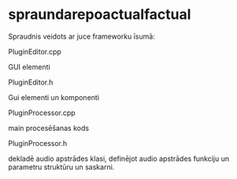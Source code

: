 # spraundarepoactualfactual
Spraudnis veidots ar juce frameworku
īsumā:

PluginEditor.cpp

GUI elementi

PluginEditor.h

Gui elementi un komponenti
 
PluginProcessor.cpp

main procesēšanas kods

 
PluginProcessor.h

dekladē audio apstrādes klasi, definējot audio apstrādes funkciju un parametru struktūru un saskarni.
